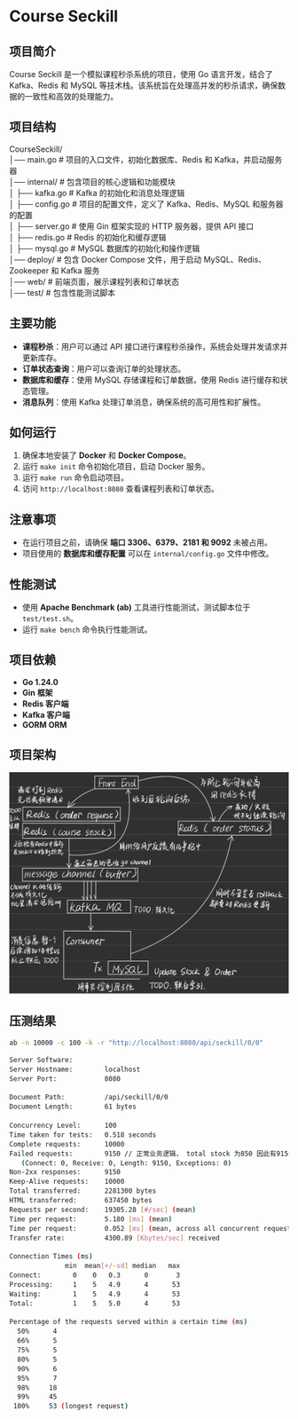 # Course Seckill

## 项目简介
Course Seckill 是一个模拟课程秒杀系统的项目，使用 Go 语言开发，结合了 Kafka、Redis 和 MySQL 等技术栈。该系统旨在处理高并发的秒杀请求，确保数据的一致性和高效的处理能力。

## 项目结构
CourseSeckill/<br>
│── main.go           # 项目的入口文件，初始化数据库、Redis 和 Kafka，并启动服务器<br>
│── internal/         # 包含项目的核心逻辑和功能模块<br>
│   ├── kafka.go      # Kafka 的初始化和消息处理逻辑<br>
│   ├── config.go     # 项目的配置文件，定义了 Kafka、Redis、MySQL 和服务器的配置<br>
│   ├── server.go     # 使用 Gin 框架实现的 HTTP 服务器，提供 API 接口<br>
│   ├── redis.go      # Redis 的初始化和缓存逻辑<br>
│   ├── mysql.go      # MySQL 数据库的初始化和操作逻辑<br>
│── deploy/           # 包含 Docker Compose 文件，用于启动 MySQL、Redis、Zookeeper 和 Kafka 服务<br>
│── web/              # 前端页面，展示课程列表和订单状态<br>
│── test/             # 包含性能测试脚本<br>

## 主要功能
- **课程秒杀**：用户可以通过 API 接口进行课程秒杀操作，系统会处理并发请求并更新库存。
- **订单状态查询**：用户可以查询订单的处理状态。
- **数据库和缓存**：使用 MySQL 存储课程和订单数据，使用 Redis 进行缓存和状态管理。
- **消息队列**：使用 Kafka 处理订单消息，确保系统的高可用性和扩展性。

## 如何运行
1. 确保本地安装了 **Docker** 和 **Docker Compose**。
2. 运行 `make init` 命令初始化项目，启动 Docker 服务。
3. 运行 `make run` 命令启动项目。
4. 访问 `http://localhost:8080` 查看课程列表和订单状态。

## 注意事项
- 在运行项目之前，请确保 **端口 3306、6379、2181 和 9092** 未被占用。
- 项目使用的 **数据库和缓存配置** 可以在 `internal/config.go` 文件中修改。

## 性能测试
- 使用 **Apache Benchmark (ab)** 工具进行性能测试，测试脚本位于 `test/test.sh`。
- 运行 `make bench` 命令执行性能测试。

## 项目依赖
- **Go 1.24.0**
- **Gin 框架**
- **Redis 客户端**
- **Kafka 客户端**
- **GORM ORM**

## 项目架构
![项目架构](./doc/seckill-architecture.jpeg)

## 压测结果

```bash
ab -n 10000 -c 100 -k -r "http://localhost:8080/api/seckill/0/0"
```

```bash
Server Software:        
Server Hostname:        localhost
Server Port:            8080

Document Path:          /api/seckill/0/0
Document Length:        61 bytes

Concurrency Level:      100
Time taken for tests:   0.518 seconds
Complete requests:      10000
Failed requests:        9150 // 正常业务逻辑， total stock 为850 因此有9150次失败
   (Connect: 0, Receive: 0, Length: 9150, Exceptions: 0)
Non-2xx responses:      9150 
Keep-Alive requests:    10000
Total transferred:      2281300 bytes
HTML transferred:       637450 bytes
Requests per second:    19305.28 [#/sec] (mean)
Time per request:       5.180 [ms] (mean)
Time per request:       0.052 [ms] (mean, across all concurrent requests)
Transfer rate:          4300.89 [Kbytes/sec] received

Connection Times (ms)
              min  mean[+/-sd] median   max
Connect:        0    0   0.3      0       3
Processing:     1    5   4.9      4      53
Waiting:        1    5   4.9      4      53
Total:          1    5   5.0      4      53

Percentage of the requests served within a certain time (ms)
  50%      4
  66%      5
  75%      5
  80%      5
  90%      6
  95%      7
  98%     18
  99%     45
 100%     53 (longest request)
```
